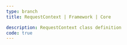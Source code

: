```yaml
---
type: branch
title: RequestContext | Framework | Core

description: RequestContext class definition
code: true
---
```

<RedirectToFirstChild />
